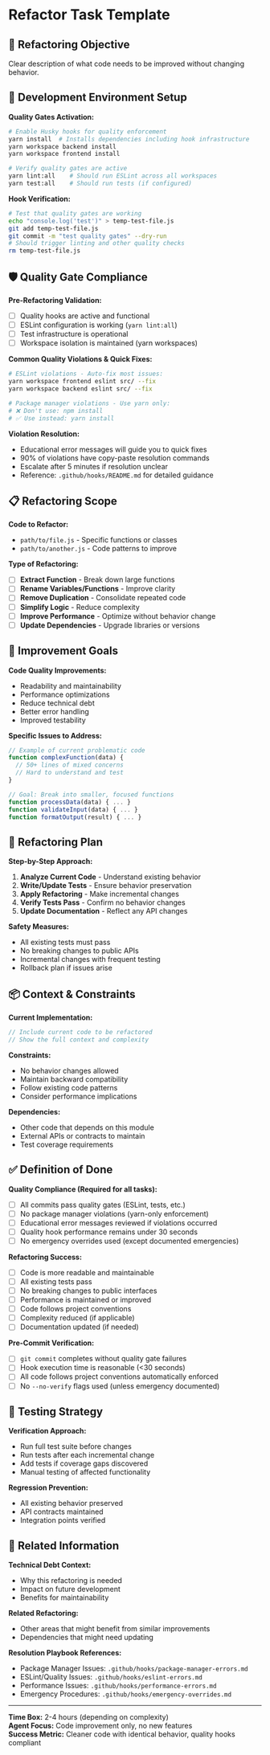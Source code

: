 # Refactor Task Template

## 🔧 Refactoring Objective
Clear description of what code needs to be improved without changing behavior.

## 🚀 Development Environment Setup
**Quality Gates Activation:**
```bash
# Enable Husky hooks for quality enforcement
yarn install  # Installs dependencies including hook infrastructure
yarn workspace backend install
yarn workspace frontend install

# Verify quality gates are active
yarn lint:all    # Should run ESLint across all workspaces
yarn test:all    # Should run tests (if configured)
```

**Hook Verification:**
```bash
# Test that quality gates are working
echo "console.log('test')" > temp-test-file.js
git add temp-test-file.js
git commit -m "test quality gates" --dry-run
# Should trigger linting and other quality checks
rm temp-test-file.js
```

## 🛡️ Quality Gate Compliance
**Pre-Refactoring Validation:**
- [ ] Quality hooks are active and functional
- [ ] ESLint configuration is working (`yarn lint:all`)
- [ ] Test infrastructure is operational
- [ ] Workspace isolation is maintained (yarn workspaces)

**Common Quality Violations & Quick Fixes:**
```bash
# ESLint violations - Auto-fix most issues:
yarn workspace frontend eslint src/ --fix
yarn workspace backend eslint src/ --fix

# Package manager violations - Use yarn only:
# ❌ Don't use: npm install
# ✅ Use instead: yarn install
```

**Violation Resolution:**
- Educational error messages will guide you to quick fixes
- 90% of violations have copy-paste resolution commands
- Escalate after 5 minutes if resolution unclear
- Reference: `.github/hooks/README.md` for detailed guidance

## 📋 Refactoring Scope
**Code to Refactor:**
- `path/to/file.js` - Specific functions or classes
- `path/to/another.js` - Code patterns to improve

**Type of Refactoring:**
- [ ] **Extract Function** - Break down large functions
- [ ] **Rename Variables/Functions** - Improve clarity
- [ ] **Remove Duplication** - Consolidate repeated code
- [ ] **Simplify Logic** - Reduce complexity
- [ ] **Improve Performance** - Optimize without behavior change
- [ ] **Update Dependencies** - Upgrade libraries or versions

## 🎯 Improvement Goals
**Code Quality Improvements:**
- Readability and maintainability
- Performance optimizations
- Reduce technical debt
- Better error handling
- Improved testability

**Specific Issues to Address:**
```javascript
// Example of current problematic code
function complexFunction(data) {
  // 50+ lines of mixed concerns
  // Hard to understand and test
}

// Goal: Break into smaller, focused functions
function processData(data) { ... }
function validateInput(data) { ... }
function formatOutput(result) { ... }
```

## 🔧 Refactoring Plan
**Step-by-Step Approach:**
1. **Analyze Current Code** - Understand existing behavior
2. **Write/Update Tests** - Ensure behavior preservation
3. **Apply Refactoring** - Make incremental changes
4. **Verify Tests Pass** - Confirm no behavior changes
5. **Update Documentation** - Reflect any API changes

**Safety Measures:**
- All existing tests must pass
- No breaking changes to public APIs
- Incremental changes with frequent testing
- Rollback plan if issues arise

## 📦 Context & Constraints
**Current Implementation:**
```javascript
// Include current code to be refactored
// Show the full context and complexity
```

**Constraints:**
- No behavior changes allowed
- Maintain backward compatibility
- Follow existing code patterns
- Consider performance implications

**Dependencies:**
- Other code that depends on this module
- External APIs or contracts to maintain
- Test coverage requirements

## ✅ Definition of Done
**Quality Compliance (Required for all tasks):**
- [ ] All commits pass quality gates (ESLint, tests, etc.)
- [ ] No package manager violations (yarn-only enforcement)
- [ ] Educational error messages reviewed if violations occurred
- [ ] Quality hook performance remains under 30 seconds
- [ ] No emergency overrides used (except documented emergencies)

**Refactoring Success:**
- [ ] Code is more readable and maintainable
- [ ] All existing tests pass
- [ ] No breaking changes to public interfaces
- [ ] Performance is maintained or improved
- [ ] Code follows project conventions
- [ ] Complexity reduced (if applicable)
- [ ] Documentation updated (if needed)

**Pre-Commit Verification:**
- [ ] `git commit` completes without quality gate failures
- [ ] Hook execution time is reasonable (<30 seconds)
- [ ] All code follows project conventions automatically enforced
- [ ] No `--no-verify` flags used (unless emergency documented)

## 🧪 Testing Strategy
**Verification Approach:**
- Run full test suite before changes
- Run tests after each incremental change
- Add tests if coverage gaps discovered
- Manual testing of affected functionality

**Regression Prevention:**
- All existing behavior preserved
- API contracts maintained
- Integration points verified

## 🔗 Related Information
**Technical Debt Context:**
- Why this refactoring is needed
- Impact on future development
- Benefits for maintainability

**Related Refactoring:**
- Other areas that might benefit from similar improvements
- Dependencies that might need updating

**Resolution Playbook References:**
- Package Manager Issues: `.github/hooks/package-manager-errors.md`
- ESLint/Quality Issues: `.github/hooks/eslint-errors.md`  
- Performance Issues: `.github/hooks/performance-errors.md`
- Emergency Procedures: `.github/hooks/emergency-overrides.md`

---
**Time Box:** 2-4 hours (depending on complexity)  
**Agent Focus:** Code improvement only, no new features  
**Success Metric:** Cleaner code with identical behavior, quality hooks compliant
